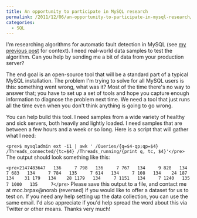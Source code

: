 ```yaml
---
title: An opportunity to participate in MySQL research
permalink: /2011/12/06/an-opportunity-to-participate-in-mysql-research/
categories:
  - SQL
---
```

I'm researching algorithms for automatic fault detection in MySQL (see [my previous post][1] for context). I need real-world data samples to test the algorithm. Can you help by sending me a bit of data from your production server?

The end goal is an open-source tool that will be a standard part of a typical MySQL installation. The problem I'm trying to solve for all MySQL users is this: something went wrong, what was it? Most of the time there's no way to answer that; you have to set up a set of tools and hope you capture enough information to diagnose the problem next time. We need a tool that just runs all the time even when you don't think anything is going to go wrong.

You can help build this tool. I need samples from a wide variety of healthy and sick servers, both heavily and lightly loaded. I need samples that are between a few hours and a week or so long. Here is a script that will gather what I need:

`<pre>$ mysqladmin ext -i1 | awk '
	/Queries/{q=$4-qp;qp=$4}
	/Threads_connected/{tc=$4}
	/Threads_running/{print q, tc, $4}'</pre>` 
The output should look something like this:

`<pre>2147483647   136     7
  798   136     7
  767   134     9
  828   134     7
  683   134     7
  784   135     7
  614   134     7
  108   134    24
  187   134    31
  179   134    28
 1179   134     7
 1151   134     7
 1240   135     7
 1000   135     7</pre>` 
Please save this output to a file, and contact me at moc.brpax@norab (reversed) if you would like to offer a dataset for us to test on. If you need any help setting up the data collection, you can use the same email. I'd also appreciate if you'd help spread the word about this via Twitter or other means. Thanks very much!

 [1]: http://www.xaprb.com/blog/2011/12/01/automatically-detecting-abnormal-behavior-in-mysql/ "Automatically detecting abnormal behavior in MySQL"
